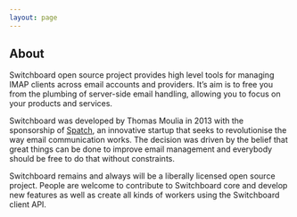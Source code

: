 ```yaml
---
layout: page
---
```


## About

Switchboard open source project provides high level tools
for managing IMAP clients across email accounts and providers.
It’s aim is to free you from the plumbing of server-side email
handling, allowing you to focus on your products and services.

Switchboard was developed by Thomas Moulia in 2013 with the
sponsorship of [Spatch](http://spatch.co/), an innovative startup that
seeks to revolutionise the way email communication works. The decision
was driven by the belief that great things can be done to improve
email management and everybody should be free to do that without
constraints.


Switchboard remains and always will be a liberally licensed open source project.
People are welcome to contribute to Switchboard core and develop new
features as well as create all kinds of workers using the Switchboard client API.
